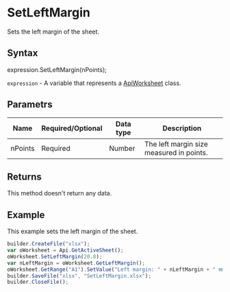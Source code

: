 # SetLeftMargin

Sets the left margin of the sheet.

## Syntax

expression.SetLeftMargin(nPoints);

`expression` - A variable that represents a [ApiWorksheet](../ApiWorksheet.md) class.

## Parametrs

| **Name** | **Required/Optional** | **Data type** | **Description** |
| ------------- | ------------- | ------------- | ------------- |
| nPoints | Required | Number | The left margin size measured in points. |

## Returns

This method doesn't return any data.

## Example

This example sets the left margin of the sheet.

```javascript
builder.CreateFile("xlsx");
var oWorksheet = Api.GetActiveSheet();
oWorksheet.SetLeftMargin(20.8);
var nLeftMargin = oWorksheet.GetLeftMargin();
oWorksheet.GetRange("A1").SetValue("Left margin: " + nLeftMargin + " mm");
builder.SaveFile("xlsx", "SetLeftMargin.xlsx");
builder.CloseFile();
```